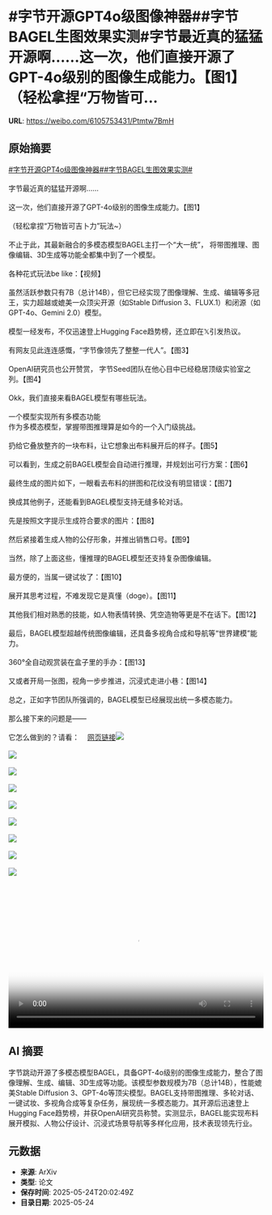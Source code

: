 # #字节开源GPT4o级图像神器##字节BAGEL生图效果实测#字节最近真的猛猛开源啊……这一次，他们直接开源了GPT-4o级别的图像生成能力。【图1】（轻松拿捏“万物皆可...

**URL**: https://weibo.com/6105753431/Ptmtw7BmH

## 原始摘要

<a href="https://m.weibo.cn/search?containerid=231522type%3D1%26t%3D10%26q%3D%23%E5%AD%97%E8%8A%82%E5%BC%80%E6%BA%90GPT4o%E7%BA%A7%E5%9B%BE%E5%83%8F%E7%A5%9E%E5%99%A8%23&amp;extparam=%23%E5%AD%97%E8%8A%82%E5%BC%80%E6%BA%90GPT4o%E7%BA%A7%E5%9B%BE%E5%83%8F%E7%A5%9E%E5%99%A8%23" data-hide=""><span class="surl-text">#字节开源GPT4o级图像神器#</span></a><a href="https://m.weibo.cn/search?containerid=231522type%3D1%26t%3D10%26q%3D%23%E5%AD%97%E8%8A%82BAGEL%E7%94%9F%E5%9B%BE%E6%95%88%E6%9E%9C%E5%AE%9E%E6%B5%8B%23&amp;extparam=%23%E5%AD%97%E8%8A%82BAGEL%E7%94%9F%E5%9B%BE%E6%95%88%E6%9E%9C%E5%AE%9E%E6%B5%8B%23" data-hide=""><span class="surl-text">#字节BAGEL生图效果实测#</span></a><br><br>字节最近真的猛猛开源啊……<br><br>这一次，他们直接开源了GPT-4o级别的图像生成能力。【图1】<br><br>（轻松拿捏“万物皆可吉卜力”玩法~）<br><br>不止于此，其最新融合的多模态模型BAGEL主打一个“大一统”， 将带图推理、图像编辑、3D生成等功能全都集中到了一个模型。<br><br>各种花式玩法be like：【视频】<br><br>虽然活跃参数只有7B（总计14B），但它已经实现了图像理解、生成、编辑等多冠王，实力超越或媲美一众顶尖开源（如Stable Diffusion 3、FLUX.1）和闭源（如GPT-4o、Gemini 2.0）模型。<br><br>模型一经发布，不仅迅速登上Hugging Face趋势榜，还立即在𝕏引发热议。<br><br>有网友见此连连感慨，“字节像领先了整整一代人”。【图3】<br><br>OpenAI研究员也公开赞赏， 字节Seed团队在他心目中已经稳居顶级实验室之列。【图4】<br><br>Okk，我们直接来看BAGEL模型有哪些玩法。<br><br>一个模型实现所有多模态功能  <br>作为多模态模型，掌握带图推理算是如今的一个入门级挑战。<br><br>扔给它叠放整齐的一块布料，让它想象出布料展开后的样子。【图5】<br><br>可以看到，生成之前BAGEL模型会自动进行推理，并规划出可行方案：【图6】<br><br>最终生成的图片如下，一眼看去布料的拼图和花纹没有明显错误：【图7】<br><br>换成其他例子，还能看到BAGEL模型支持无缝多轮对话。<br><br>先是按照文字提示生成符合要求的图片：【图8】<br><br>然后紧接着生成人物的公仔形象，并推出销售口号。【图9】<br><br>当然，除了上面这些，懂推理的BAGEL模型还支持复杂图像编辑。<br><br>最方便的，当属一键试妆了：【图10】<br><br>展开其思考过程，不难发现它是真懂（doge）。【图11】<br><br>其他我们相对熟悉的技能，如人物表情转换、凭空造物等更是不在话下。【图12】<br><br>最后，BAGEL模型超越传统图像编辑，还具备多视角合成和导航等“世界建模”能力。<br><br>360°全自动观赏装在盒子里的手办：【图13】<br><br>又或者开局一张图，视角一步步推进，沉浸式走进小巷：【图14】<br><br>总之，正如字节团队所强调的，BAGEL模型已经展现出统一多模态能力。<br><br>那么接下来的问题是——<br><br>它怎么做到的？请看：<a href="https://weibo.cn/sinaurl?u=https%3A%2F%2Fmp.weixin.qq.com%2Fs%2FDORoqHvi3LJ4Ag8Qyg3BLA" data-hide=""><span class="url-icon"><img style="width: 1rem;height: 1rem" src="https://h5.sinaimg.cn/upload/2015/09/25/3/timeline_card_small_web_default.png" referrerpolicy="no-referrer"></span><span class="surl-text">网页链接</span></a><img style="" src="https://tvax3.sinaimg.cn/large/006Fd7o3ly1i1r0wq18plj30u00k2aix.jpg" referrerpolicy="no-referrer"><br><br><img style="" src="https://tvax1.sinaimg.cn/large/006Fd7o3ly1i1r0z7ouunj31hc0u0aaq.jpg" referrerpolicy="no-referrer"><br><br><img style="" src="https://tvax4.sinaimg.cn/large/006Fd7o3ly1i1r0wplkzcj30u006lwgj.jpg" referrerpolicy="no-referrer"><br><br><img style="" src="https://tvax1.sinaimg.cn/large/006Fd7o3ly1i1r0wpxw22j30u00m6n6g.jpg" referrerpolicy="no-referrer"><br><br><img style="" src="https://tvax2.sinaimg.cn/large/006Fd7o3ly1i1r0wqbdvbj30u00id10c.jpg" referrerpolicy="no-referrer"><br><br><img style="" src="https://tvax3.sinaimg.cn/large/006Fd7o3ly1i1r0wqcormj30u00tq7nt.jpg" referrerpolicy="no-referrer"><br><br><img style="" src="https://tvax1.sinaimg.cn/large/006Fd7o3ly1i1r0wqt5dyj30u00lgnhv.jpg" referrerpolicy="no-referrer"><br><br><img style="" src="https://tvax1.sinaimg.cn/large/006Fd7o3ly1i1r0wq6970j30u00slk30.jpg" referrerpolicy="no-referrer"><br><br><img style="" src="https://tvax4.sinaimg.cn/large/006Fd7o3ly1i1r0wq10ywj30u00rwqb9.jpg" referrerpolicy="no-referrer"><br><br><br clear="both"><div style="clear: both"></div><video controls="controls" poster="https://tvax3.sinaimg.cn/orj480/006Fd7o3ly1i1r0z6pqnjj31hc0u0aaq.jpg" style="width: 100%"><source src="https://f.video.weibocdn.com/o0/K2qsZ3ovlx08ovjBku0M01041200ncwp0E010.mp4?label=mp4_720p&amp;template=1280x720.25.0&amp;ori=0&amp;ps=1CwnkDw1GXwCQx&amp;Expires=1748120548&amp;ssig=k8WXF3cRM0&amp;KID=unistore,video"><source src="https://f.video.weibocdn.com/o0/RlCMDsiNlx08ovjyOAmQ01041200c7z00E010.mp4?label=mp4_hd&amp;template=852x480.25.0&amp;ori=0&amp;ps=1CwnkDw1GXwCQx&amp;Expires=1748120548&amp;ssig=bFPSCOd9Nc&amp;KID=unistore,video"><source src="https://f.video.weibocdn.com/o0/nel4heCBlx08ovjyNjhC010412007Jxo0E010.mp4?label=mp4_ld&amp;template=640x360.25.0&amp;ori=0&amp;ps=1CwnkDw1GXwCQx&amp;Expires=1748120548&amp;ssig=V1SkyXw6OG&amp;KID=unistore,video"><p>视频无法显示，请前往<a href="https://video.weibo.com/show?fid=1034%3A5169978253443124" target="_blank" rel="noopener noreferrer">微博视频</a>观看。</p></video>

## AI 摘要

字节跳动开源了多模态模型BAGEL，具备GPT-4o级别的图像生成能力，整合了图像理解、生成、编辑、3D生成等功能。该模型参数规模为7B（总计14B），性能媲美Stable Diffusion 3、GPT-4o等顶尖模型。BAGEL支持带图推理、多轮对话、一键试妆、多视角合成等复杂任务，展现统一多模态能力。其开源后迅速登上Hugging Face趋势榜，并获OpenAI研究员称赞。实测显示，BAGEL能实现布料展开模拟、人物公仔设计、沉浸式场景导航等多样化应用，技术表现领先行业。

## 元数据

- **来源**: ArXiv
- **类型**: 论文
- **保存时间**: 2025-05-24T20:02:49Z
- **目录日期**: 2025-05-24
